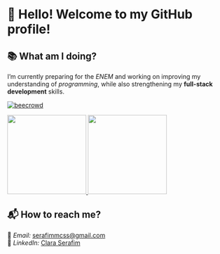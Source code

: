 # 🦇 Hello! Welcome to my GitHub profile!

## 📚 What am I doing?
I’m currently preparing for the *ENEM* and working on improving my understanding of *programming*, while also strengthening my **full-stack development** skills.

[![beecrowd](https://img.shields.io/badge/beecrowd-Perfil-blue)](https://www.beecrowd.com.br/judge/pt/profile/clara-serafim
)

  
<a href="https://github.com/Clara-Serafim">
    <img height="180" src="https://github-readme-stats-sigma-five.vercel.app/api?username=Clara-Serafim&show_icons=true&theme=dark&include_all_commits=true&count_private=true"/>
</a>
<a href="https://github.com/Clara-Serafim">
    <img height="180" src="https://github-readme-stats-sigma-five.vercel.app/api/top-langs/?username=Clara-Serafim&layout=compact&langs_count=16&theme=dark"/>
</a>


## 📬 How to reach me?
📧 *Email:* [serafimmcss@gmail.com](mailto:serafimmcss@gmail.com)  
💼 *LinkedIn:* [Clara Serafim](https://www.linkedin.com/in/clara-serafim-b57282356/)

